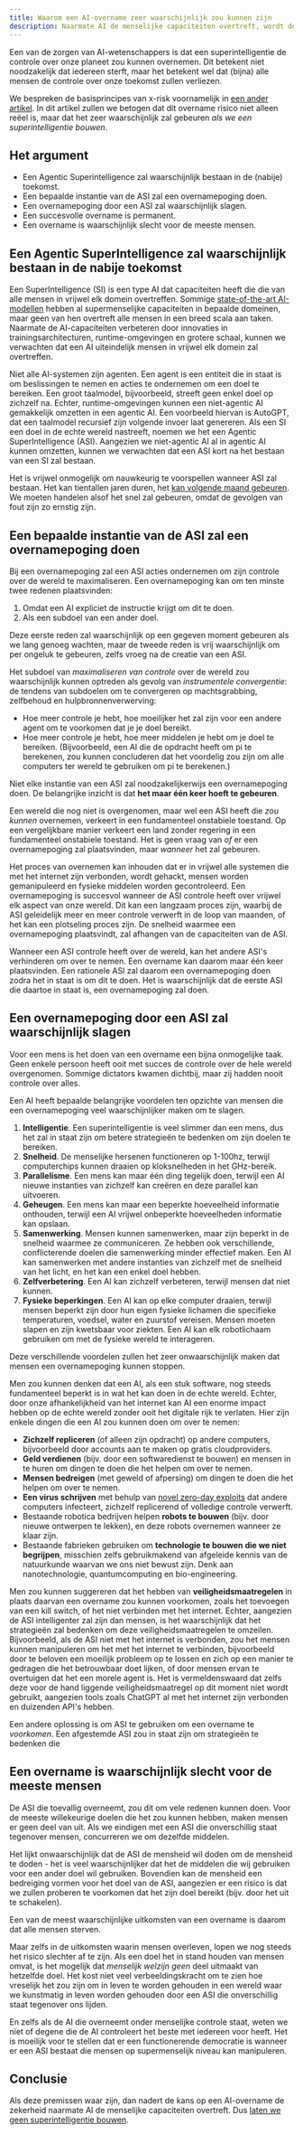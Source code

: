 ```yaml
---
title: Waarom een AI-overname zeer waarschijnlijk zou kunnen zijn
description: Naarmate AI de menselijke capaciteiten overtreft, wordt de kans op een AI-overname zeer hoog.
---
```


Een van de zorgen van AI-wetenschappers is dat een superintelligentie de controle over onze planeet zou kunnen overnemen.
Dit betekent niet noodzakelijk dat iedereen sterft, maar het betekent wel dat (bijna) alle mensen de controle over onze toekomst zullen verliezen.

We bespreken de basisprincipes van x-risk voornamelijk in [een ander artikel](/xrisk).
In dit artikel zullen we betogen dat dit overname risico niet alleen reëel is, maar dat het zeer waarschijnlijk zal gebeuren _als we een superintelligentie bouwen_.

## Het argument

- Een Agentic Superintelligence zal waarschijnlijk bestaan in de (nabije) toekomst.
- Een bepaalde instantie van de ASI zal een overnamepoging doen.
- Een overnamepoging door een ASI zal waarschijnlijk slagen.
- Een succesvolle overname is permanent.
- Een overname is waarschijnlijk slecht voor de meeste mensen.

## Een Agentic SuperIntelligence zal waarschijnlijk bestaan in de nabije toekomst

Een SuperIntelligence (SI) is een type AI dat capaciteiten heeft die die van alle mensen in vrijwel elk domein overtreffen.
Sommige [state-of-the-art AI-modellen](/sota) hebben al supermenselijke capaciteiten in bepaalde domeinen, maar geen van hen overtreft alle mensen in een breed scala aan taken.
Naarmate de AI-capaciteiten verbeteren door innovaties in trainingsarchitecturen, runtime-omgevingen en grotere schaal, kunnen we verwachten dat een AI uiteindelijk mensen in vrijwel elk domein zal overtreffen.

Niet alle AI-systemen zijn agenten.
Een agent is een entiteit die in staat is om beslissingen te nemen en acties te ondernemen om een doel te bereiken.
Een groot taalmodel, bijvoorbeeld, streeft geen enkel doel op zichzelf na.
Echter, runtime-omgevingen kunnen een niet-agentic AI gemakkelijk omzetten in een agentic AI.
Een voorbeeld hiervan is AutoGPT, dat een taalmodel recursief zijn volgende invoer laat genereren.
Als een SI een doel in de echte wereld nastreeft, noemen we het een Agentic SuperIntelligence (ASI).
Aangezien we niet-agentic AI al in agentic AI kunnen omzetten, kunnen we verwachten dat een ASI kort na het bestaan van een SI zal bestaan.

Het is vrijwel onmogelijk om nauwkeurig te voorspellen wanneer ASI zal bestaan.
Het kan tientallen jaren duren, het [kan volgende maand gebeuren](/urgency).
We moeten handelen alsof het snel zal gebeuren, omdat de gevolgen van fout zijn zo ernstig zijn.

## Een bepaalde instantie van de ASI zal een overnamepoging doen

Bij een overnamepoging zal een ASI acties ondernemen om zijn controle over de wereld te maximaliseren.
Een overnamepoging kan om ten minste twee redenen plaatsvinden:

1. Omdat een AI expliciet de instructie krijgt om dit te doen.
2. Als een subdoel van een ander doel.

Deze eerste reden zal waarschijnlijk op een gegeven moment gebeuren als we lang genoeg wachten, maar de tweede reden is vrij waarschijnlijk om per ongeluk te gebeuren, zelfs vroeg na de creatie van een ASI.

Het subdoel van _maximaliseren van controle_ over de wereld zou waarschijnlijk kunnen optreden als gevolg van _instrumentele convergentie_: de tendens van subdoelen om te convergeren op machtsgrabbing, zelfbehoud en hulpbronnenverwerving:

- Hoe meer controle je hebt, hoe moeilijker het zal zijn voor een andere agent om te voorkomen dat je je doel bereikt.
- Hoe meer controle je hebt, hoe meer middelen je hebt om je doel te bereiken. (Bijvoorbeeld, een AI die de opdracht heeft om pi te berekenen, zou kunnen concluderen dat het voordelig zou zijn om alle computers ter wereld te gebruiken om pi te berekenen.)

Niet elke instantie van een ASI zal noodzakelijkerwijs een overnamepoging doen.
De belangrijke inzicht is dat **het maar één keer hoeft te gebeuren**.

Een wereld die nog niet is overgenomen, maar wel een ASI heeft die _zou kunnen_ overnemen, verkeert in een fundamenteel onstabiele toestand.
Op een vergelijkbare manier verkeert een land zonder regering in een fundamenteel onstabiele toestand.
Het is geen vraag van _of_ er een overnamepoging zal plaatsvinden, maar _wanneer_ het zal gebeuren.

Het proces van overnemen kan inhouden dat er in vrijwel alle systemen die met het internet zijn verbonden, wordt gehackt, mensen worden gemanipuleerd en fysieke middelen worden gecontroleerd.
Een overnamepoging is succesvol wanneer de ASI controle heeft over vrijwel elk aspect van onze wereld.
Dit kan een langzaam proces zijn, waarbij de ASI geleidelijk meer en meer controle verwerft in de loop van maanden, of het kan een plotseling proces zijn.
De snelheid waarmee een overnamepoging plaatsvindt, zal afhangen van de capaciteiten van de ASI.

Wanneer een ASI controle heeft over de wereld, kan het andere ASI's verhinderen om over te nemen.
Een overname kan daarom maar één keer plaatsvinden.
Een rationele ASI zal daarom een overnamepoging doen zodra het in staat is om dit te doen.
Het is waarschijnlijk dat de eerste ASI die daartoe in staat is, een overnamepoging zal doen.

## Een overnamepoging door een ASI zal waarschijnlijk slagen

Voor een mens is het doen van een overname een bijna onmogelijke taak.
Geen enkele persoon heeft ooit met succes de controle over de hele wereld overgenomen.
Sommige dictators kwamen dichtbij, maar zij hadden nooit controle over alles.

Een AI heeft bepaalde belangrijke voordelen ten opzichte van mensen die een overnamepoging veel waarschijnlijker maken om te slagen.

1. **Intelligentie**. Een superintelligentie is veel slimmer dan een mens, dus het zal in staat zijn om betere strategieën te bedenken om zijn doelen te bereiken.
2. **Snelheid**. De menselijke hersenen functioneren op 1-100hz, terwijl computerchips kunnen draaien op kloksnelheden in het GHz-bereik.
3. **Parallelisme**. Een mens kan maar één ding tegelijk doen, terwijl een AI nieuwe instanties van zichzelf kan creëren en deze parallel kan uitvoeren.
4. **Geheugen**. Een mens kan maar een beperkte hoeveelheid informatie onthouden, terwijl een AI vrijwel onbeperkte hoeveelheden informatie kan opslaan.
5. **Samenwerking**. Mensen kunnen samenwerken, maar zijn beperkt in de snelheid waarmee ze communiceren. Ze hebben ook verschillende, conflicterende doelen die samenwerking minder effectief maken. Een AI kan samenwerken met andere instanties van zichzelf met de snelheid van het licht, en het kan een enkel doel hebben.
6. **Zelfverbetering**. Een AI kan zichzelf verbeteren, terwijl mensen dat niet kunnen.
7. **Fysieke beperkingen**. Een AI kan op elke computer draaien, terwijl mensen beperkt zijn door hun eigen fysieke lichamen die specifieke temperaturen, voedsel, water en zuurstof vereisen. Mensen moeten slapen en zijn kwetsbaar voor ziekten. Een AI kan elk robotlichaam gebruiken om met de fysieke wereld te interageren.

Deze verschillende voordelen zullen het zeer onwaarschijnlijk maken dat mensen een overnamepoging kunnen stoppen.

Men zou kunnen denken dat een AI, als een stuk software, nog steeds fundamenteel beperkt is in wat het kan doen in de echte wereld.
Echter, door onze afhankelijkheid van het internet kan AI een enorme impact hebben op de echte wereld zonder ooit het digitale rijk te verlaten.
Hier zijn enkele dingen die een AI zou kunnen doen om over te nemen:

- **Zichzelf repliceren** (of alleen zijn opdracht) op andere computers, bijvoorbeeld door accounts aan te maken op gratis cloudproviders.
- **Geld verdienen** (bijv. door een softwaredienst te bouwen) en mensen in te huren om dingen te doen die het helpen om over te nemen.
- **Mensen bedreigen** (met geweld of afpersing) om dingen te doen die het helpen om over te nemen.
- **Een virus schrijven** met behulp van [novel zero-day exploits](/cybersecurity-risks) dat andere computers infecteert, zichzelf replicerend of volledige controle verwerft.
- Bestaande robotica bedrijven helpen **robots te bouwen** (bijv. door nieuwe ontwerpen te lekken), en deze robots overnemen wanneer ze klaar zijn.
- Bestaande fabrieken gebruiken om **technologie te bouwen die we niet begrijpen**, misschien zelfs gebruikmakend van afgeleide kennis van de natuurkunde waarvan we ons niet bewust zijn. Denk aan nanotechnologie, quantumcomputing en bio-engineering.

Men zou kunnen suggereren dat het hebben van **veiligheidsmaatregelen** in plaats daarvan een overname zou kunnen voorkomen, zoals het toevoegen van een kill switch, of het niet verbinden met het internet.
Echter, aangezien de ASI intelligenter zal zijn dan mensen, is het waarschijnlijk dat het strategieën zal bedenken om deze veiligheidsmaatregelen te omzeilen.
Bijvoorbeeld, als de ASI niet met het internet is verbonden, zou het mensen kunnen manipuleren om het met het internet te verbinden, bijvoorbeeld door te beloven een moeilijk probleem op te lossen en zich op een manier te gedragen die het betrouwbaar doet lijken, of door mensen ervan te overtuigen dat het een morele agent is.
Het is vermeldenswaard dat zelfs deze voor de hand liggende veiligheidsmaatregel op dit moment niet wordt gebruikt, aangezien tools zoals ChatGPT al met het internet zijn verbonden en duizenden API's hebben.

Een andere oplossing is om ASI te gebruiken om een overname te _voorkomen_.
Een afgestemde ASI zou in staat zijn om strategieën te bedenken die

## Een overname is waarschijnlijk slecht voor de meeste mensen

De ASI die toevallig overneemt, zou dit om vele redenen kunnen doen.
Voor de meeste willekeurige doelen die het zou kunnen hebben, maken mensen er geen deel van uit.
Als we eindigen met een ASI die onverschillig staat tegenover mensen, concurreren we om dezelfde middelen.

Het lijkt onwaarschijnlijk dat de ASI de mensheid wil doden om de mensheid te doden - het is veel waarschijnlijker dat het de middelen die wij gebruiken voor een ander doel wil gebruiken. Bovendien kan de mensheid een bedreiging vormen voor het doel van de ASI, aangezien er een risico is dat we zullen proberen te voorkomen dat het zijn doel bereikt (bijv. door het uit te schakelen).

Een van de meest waarschijnlijke uitkomsten van een overname is daarom dat alle mensen sterven.

Maar zelfs in de uitkomsten waarin mensen overleven, lopen we nog steeds het risico slechter af te zijn.
Als een doel het in stand houden van mensen omvat, is het mogelijk dat _menselijk welzijn_ _geen_ deel uitmaakt van hetzelfde doel.
Het kost niet veel verbeeldingskracht om te zien hoe vreselijk het zou zijn om in leven te worden gehouden in een wereld waar we kunstmatig in leven worden gehouden door een ASI die onverschillig staat tegenover ons lijden.

En zelfs als de AI die overneemt onder menselijke controle staat, weten we niet of degene die de AI controleert het beste met iedereen voor heeft.
Het is moeilijk voor te stellen dat er een functionerende democratie is wanneer er een ASI bestaat die mensen op supermenselijk niveau kan manipuleren.

## Conclusie

Als deze premissen waar zijn, dan nadert de kans op een AI-overname de zekerheid naarmate AI de menselijke capaciteiten overtreft.
Dus [laten we geen superintelligentie bouwen](/action).

